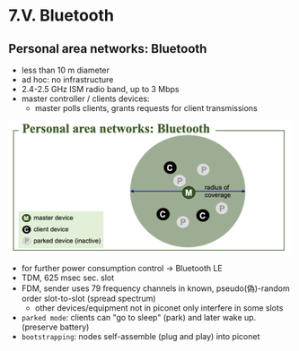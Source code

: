 # 7.V. Bluetooth

## Personal area networks: Bluetooth

* less than 10 m diameter
* ad hoc: no infrastructure
* 2.4-2.5 GHz ISM radio band, up to 3 Mbps
* master controller / clients devices:
    * master polls clients, grants requests for client transmissions

<img src=imgs/bluetooth.png>

* for further power consumption control -> Bluetooth LE
* TDM, 625 msec sec. slot
* FDM, sender uses 79 frequency channels in known, pseudo(偽)-random order slot-to-slot (spread spectrum)
    * other devices/equipment not in piconet only interfere in some slots
* `parked mode`: clients can "go to sleep" (park) and later wake up. (preserve battery)
* `bootstrapping`: nodes self-assemble (plug and play) into piconet